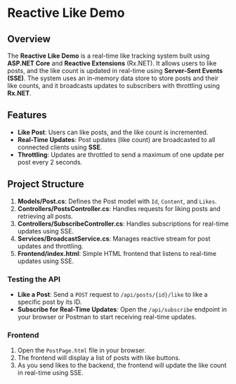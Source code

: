 
# Reactive Like Demo

## Overview
The **Reactive Like Demo** is a real-time like tracking system built using **ASP.NET Core** and **Reactive Extensions** (Rx.NET). It allows users to like posts, and the like count is updated in real-time using **Server-Sent Events (SSE)**. The system uses an in-memory data store to store posts and their like counts, and it broadcasts updates to subscribers with throttling using **Rx.NET**.

## Features
- **Like Post**: Users can like posts, and the like count is incremented.
- **Real-Time Updates**: Post updates (like count) are broadcasted to all connected clients using **SSE**.
- **Throttling**: Updates are throttled to send a maximum of one update per post every 2 seconds.

## Project Structure

1. **Models/Post.cs**: Defines the Post model with `Id`, `Content`, and `Likes`.
2. **Controllers/PostsController.cs**: Handles requests for liking posts and retrieving all posts.
3. **Controllers/SubscribeController.cs**: Handles subscriptions for real-time updates using SSE.
4. **Services/BroadcastService.cs**: Manages reactive stream for post updates and throttling.
5. **Frontend/index.html**: Simple HTML frontend that listens to real-time updates using SSE.



### Testing the API

- **Like a Post**: Send a `POST` request to `/api/posts/{id}/like` to like a specific post by its ID.
- **Subscribe for Real-Time Updates**: Open the `/api/subscribe` endpoint in your browser or Postman to start receiving real-time updates.

### Frontend
1. Open the `PostPage.html` file in your browser.
2. The frontend will display a list of posts with like buttons.
3. As you send likes to the backend, the frontend will update the like count in real-time using SSE.


